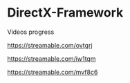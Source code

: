 # DirectX-Framework

Videos progress

https://streamable.com/ovtgrj

https://streamable.com/iw1tqm

https://streamable.com/mvf8c6
